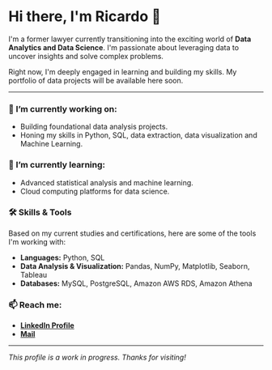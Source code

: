# Hi there, I'm Ricardo  👋

I'm a former lawyer currently transitioning into the exciting world of **Data Analytics and Data Science**. I'm passionate about leveraging data to uncover insights and solve complex problems.

Right now, I'm deeply engaged in learning and building my skills. My portfolio of data projects will be available here soon.

---

### 🔭 I’m currently working on:
- Building foundational data analysis projects.
- Honing my skills in Python, SQL, data extraction, data visualization and Machine Learning.

### 🌱 I’m currently learning:
- Advanced statistical analysis and machine learning.
- Cloud computing platforms for data science.

### 🛠️ Skills & Tools

Based on my current studies and certifications, here are some of the tools I'm working with:

* **Languages:** Python, SQL
* **Data Analysis & Visualization:** Pandas, NumPy, Matplotlib, Seaborn, Tableau
* **Databases:** MySQL, PostgreSQL, Amazon AWS RDS, Amazon Athena

### 📫 Reach me:
- **[LinkedIn Profile](https://www.linkedin.com/in/ricardourdanetacastro/)**
- **[Mail](mailto:ricardourdanetacastro@gmail.com)**
  
---
*This profile is a work in progress. Thanks for visiting!*
